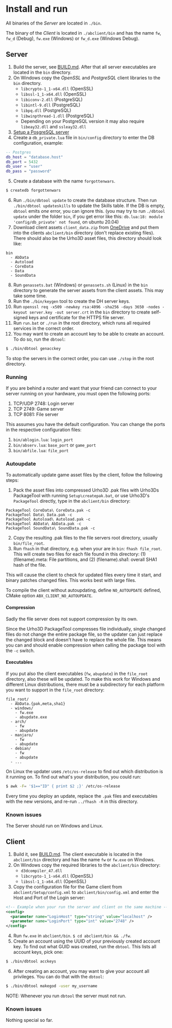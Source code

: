 # Install and run

All binaries of the *Server* are located in `./bin`.

The binary of the *Client* is located in `./abclient/bin` and has the name
`fw`, `fw_d` (Debug), `fw.exe` (Windows) or `fw_d.exe` (Windows Debug).

## Server

1. Build the server, see [BUILD.md](BUILD.md). After that all server executables are located in the `bin` directory.
2. On Windows copy the *OpenSSL* and *PostgreSQL* client libraries to the `bin` directory.
    * `libcrypto-1_1-x64.dll` (OpenSSL)
    * `libssl-1_1-x64.dll` (OpenSSL)
    * `libiconv-2.dll` (PostgreSQL)
    * `libintl-9.dll` (PostgreSQL)
    * `libpq.dll` (PostgreSQL)
    * `libwinpthread-1.dll` (PostgreSQL)
    * Depending on your PostgreSQL version it may also require `libeay32.dll` and `ssleay32.dll`
3. [Setup a PosgreSQL server](https://wiki.archlinux.org/index.php/PostgreSQL)
4. Create a `db_private.lua` file in `bin/config` directory to enter the DB configuration, example:
~~~lua
-- Postgres
db_host = "database.host"
db_port = 5432
db_user = "user"
db_pass = "password"
~~~
5. Create a database with the name `forgottenwars`.
~~~sh
$ createdb forgottenwars
~~~
6. Run `./bin/dbtool update` to create the database structure. Then run `./bin/dbtool updateskills` to update the Skills table. If the DB is empty, `dbtool` emits *one* error, you can ignore this.
(you may try to run `./dbtool update` under the folder `bin`, if you get error like this: `db.lua:18: module 'config/db_private' not found`, on ubuntu 20.04)
2. Download client assets `client_data.zip` from [OneDrive](https://1drv.ms/f/s!Ajy_fJI3BLBobOAOXZ47wtBgdBg) and put them into the clients `abclient/bin` directory (don't replace existing files). There should also be the Urho3D asset files, this directory should look like:
~~~plain
bin
  - AbData
  - Autoload
  - CoreData
  - Data
  - SoundData
~~~
8. Run `genassets.bat` (Windows) or `genassets.sh` (Linux) in the `bin` directory to generate the server assets from the client assets. This may take some time.
9. Run the `./bin/keygen` tool to create the DH server keys.
10. Run `openssl req -x509 -newkey rsa:4096 -sha256 -days 3650 -nodes -keyout server.key -out server.crt` in the `bin` directory to create self-signed keys and certificate for the HTTPS file server.
11. Run `run.bat` or `./run` in the root directory, which runs all required services in the correct order.
12. You may want to create an account key to be able to create an account. To do so, run the `dbtool`:
~~~sh
$ ./bin/dbtool genacckey
~~~

To stop the servers in the correct order, you can use `./stop` in the root directory.

### Running

If you are behind a router and want that your friend can connect to your server running on your hardware, you must open the following ports:

1. TCP/UDP 2748: Login server
2. TCP 2749: Game server
3. TCP 8081: File server

This assumes you have the default configuration. You can change the ports in the respective configuration files:

1. `bin/ablogin.lua`: `login_port`
2. `bin/abserv.lua`: `base_port` or `game_port`
3. `bin/abfile.lua`: `file_port`

### Autoupdate

To automatically update game asset files by the client, follow the following steps:

1. Pack the asset files into compressed Urho3D .pak files with Urho3Ds PackageTool with running `Setup\createpak.bat`, or use Urho3D's `PackageTool` directly, type in the `abclient/bin` directory:
~~~plain
PackageTool CoreData\ CoreData.pak -c
PackageTool Data\ Data.pak -c
PackageTool Autoload\ Autoload.pak -c
PackageTool AbData\ AbData.pak -c
PackageTool SoundData\ SoundData.pak -c
~~~
2. Copy the resulting .pak files to the file servers root directory, usually `bin/file_root`.
3. Run `fhash` in that directory, e.g. when your are in `bin`: `fhash file_root`. This will create two files for each file found in this directory: (1) (filename).meta: File partitions, and (2) (filename).sha1: overall SHA1 hash of the file.

This will cause the client to check for updated files every time it start, and binary
patches changed files. This works best with large files.

To compile the client without autoupdating, define `NO_AUTOUPDATE` defined,
CMake option `ABX_CLIENT_NO_AUTOUPDATE`.

#### Compression

Sadly the file server does not support compression by its own.

Since the Urho3D PackageTool compresses file individually, single changed files
do not change the entire package file, so the updater can just replace the changed
block and doesn't have to replace the whole file. This means you can and should
enable compression when calling the package tool with the `-c` switch.

#### Executables

If you put also the client executables (`fw`, `abupdate`) in the `file_root` directory,
also these will be updated. To make this work for Windows and different Linux distributions,
there must be a subdirectory for each platform you want to support in the `file_root`
directory:

~~~plain
file_root/
  - AbData.{pak,meta,sha1}
  - windows/
    - fw.exe
    - abupdate.exe
  - arch/
    - fw
    - abupdate
  - manjaro/
    - fw
    - abupdate
  - debian/
    - fw
    - abupdate
  - ...
~~~

On Linux the updater uses `/etc/os-release` to find out which distribution is it running on.
To find out what's your distribution, you could run:
~~~sh
$ awk -F= '$1=="ID" { print $2 ;}' /etc/os-release
~~~

Every time you deploy an update, replace the `.pak` files and executables with the
new versions, and re-run `../fhash -R` in this directory.

### Known issues

The Server should run on Windows and Linux.

## Client

1. Build it, see [BUILD.md](BUILD.md). The client executable is located in the `abclient/bin` directory and has the name `fw` or `fw.exe` on Windows.
2. On Windows copy the required libraries to the `abclient/bin` directory:
    * `d3dcompiler_47.dll`
    * `libcrypto-1_1-x64.dll` (OpenSSL)
    * `libssl-1_1-x64.dll` (OpenSSL)
3. Copy the configuration file for the Game client from `abclient/Setup/config.xml` to `abclient/bin/config.xml` and enter the Host and Port of the Login server:
~~~xml
<!-- Example when your run the server and client on the same machine -->
<config>
  <parameter name="LoginHost" type="string" value="localhost" />
  <parameter name="LoginPort" type="int" value="2748" />
</config>
~~~
4. Run `fw.exe` in `abclient/bin`. `$ cd abclient/bin && ./fw`.
5. Create an account using the UUID of your previously created account key. To find out what GUID was created, run the `dbtool`. This lists all account keys, pick one:
~~~sh
$ ./bin/dbtool acckeys
~~~
6. After creating an account, you may want to give your account all privileges. You can do that with the `dbtool`:
~~~sh
$ ./bin/dbtool makegod -user my_username
~~~

NOTE: Whenever you run `dbtool` the server must not run.

### Known issues

Nothing special so far.
